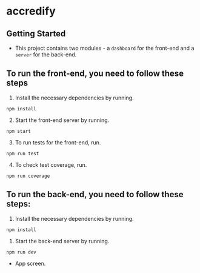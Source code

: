 # accredify

## Getting Started

- This project contains two modules - a `dashboard` for the front-end and a `server` for the back-end.

## To run the front-end, you need to follow these steps

1. Install the necessary dependencies by running.

`npm install`

2. Start the front-end server by running.

`npm start`

3. To run tests for the front-end, run.

`npm run test`

4. To check test coverage, run.

`npm run coverage`

## To run the back-end, you need to follow these steps:

1. Install the necessary dependencies by running.

`npm install`

1. Start the back-end server by running.

`npm run dev`

- App screen.

